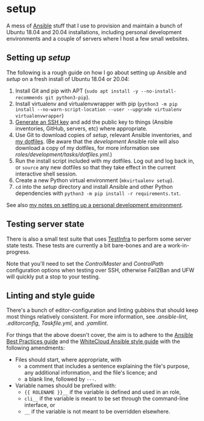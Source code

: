 setup
=====

A mess of [Ansible][1] stuff that I use to provision and maintain a
bunch of Ubuntu 18.04 and 20.04 installations, including personal
development environments and a couple of servers where I host a few
small websites.

[1]: <https://docs.ansible.com/ansible/latest/index.html>


## Setting up _setup_

The following is a rough guide on how I go about setting up Ansible and
_setup_ on a fresh install of Ubuntu 18.04 or 20.04:

  1) Install Git and pip with APT (`sudo apt install -y
     --no-install-recommends git python3-pip`).
  2) Install virtualenv and virtualenvwrapper with pip (`python3 -m pip
     install --no-warn-script-location --user --upgrade virtualenv
     virtualenvwrapper`)
  3) [Generate an SSH key][2] and add the public key to things (Ansible
     inventories, GitHub, servers, etc) where appropriate.
  4) Use Git to download copies of _setup_, relevant Ansible
     inventories, and [my dotfiles][3]. (Be aware that the _development_
     Ansible role will also download a copy of my dotfiles, for more
     information see _roles/development/tasks/dotfiles.yml_.)
  5) Run the install script included with my dotfiles. Log out and log
     back in, or `source` any new dotfiles so that they take effect in
     the current interactive shell session.
  6) Create a new Python virtual environment (`mkvirtualenv setup`).
  7) `cd` into the _setup_ directory and install Ansible and other
     Python dependencies with `python3 -m pip install -r
     requirements.txt`.

See also [my notes on setting up a personal development environment][4].

[2]: <https://docs.github.com/en/github/authenticating-to-github/generating-a-new-ssh-key-and-adding-it-to-the-ssh-agent#generating-a-new-ssh-key>
[3]: <https://www.robotinaponcho.net/git/#toolbox>
[4]: <https://www.robotinaponcho.net/notes/development-environment>


## Testing server state

There is also a small test suite that uses [TestInfra][5] to perform
some server state tests. These tests are currently a bit bare-bones and
are a work-in-progress.

Note that you'll need to set the _ControlMaster_ and _ControlPath_
configuration options when testing over SSH, otherwise Fail2Ban and UFW
will quickly put a stop to your testing.

[5]: <https://testinfra.readthedocs.io/en/latest/>


## Linting and style guide

There's a bunch of editor-configuration and linting gubbins that should
keep most things relatively consistent. For more information, see
_.ansible-lint_, _.editorconfig_, _Taskfile.yml_, and _.yamllint_.

For things that the above doesn't cover, the aim is to adhere to the
[Ansible Best Practices guide][6] and the [WhiteCloud Ansible
style guide][7] with the following amendments:

  - Files should start, where appropriate, with
    - a comment that includes a sentence explaining the file's purpose,
      any additional information, and the file's licence; and
    - a blank line, followed by `---`.
  - Variable names should be prefixed with:
    - `{{ ROLENAME }}__` if the variable is defined and used in an role,
    - `cli__` if the variable is meant to be set through the
      command-line interface, or
    - `__` if the variable is not meant to be overridden elsewhere.

[6]: <https://docs.ansible.com/ansible/latest/user_guide/playbooks_best_practices.html>
[7]: <https://github.com/whitecloud/ansible-styleguide>
